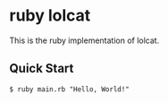 # ruby lolcat

This is the ruby implementation of lolcat. 

## Quick Start

```console
$ ruby main.rb "Hello, World!"
```
